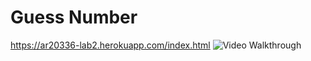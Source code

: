 # Guess Number 

https://ar20336-lab2.herokuapp.com/index.html
<img src="http://g.recordit.co/hK01BM6sYa.gif" title='Simple Basic Webpage' width='' alt='Video Walkthrough' />

